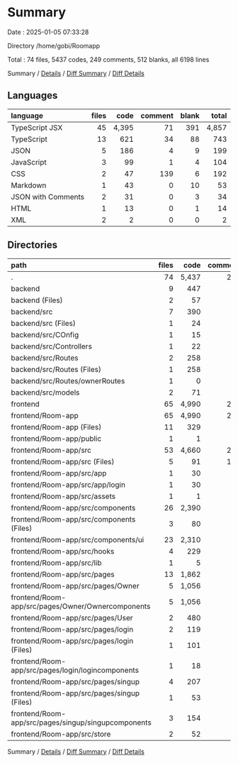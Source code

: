 # Summary

Date : 2025-01-05 07:33:28

Directory /home/gobi/Roomapp

Total : 74 files,  5437 codes, 249 comments, 512 blanks, all 6198 lines

Summary / [Details](details.md) / [Diff Summary](diff.md) / [Diff Details](diff-details.md)

## Languages
| language | files | code | comment | blank | total |
| :--- | ---: | ---: | ---: | ---: | ---: |
| TypeScript JSX | 45 | 4,395 | 71 | 391 | 4,857 |
| TypeScript | 13 | 621 | 34 | 88 | 743 |
| JSON | 5 | 186 | 4 | 9 | 199 |
| JavaScript | 3 | 99 | 1 | 4 | 104 |
| CSS | 2 | 47 | 139 | 6 | 192 |
| Markdown | 1 | 43 | 0 | 10 | 53 |
| JSON with Comments | 2 | 31 | 0 | 3 | 34 |
| HTML | 1 | 13 | 0 | 1 | 14 |
| XML | 2 | 2 | 0 | 0 | 2 |

## Directories
| path | files | code | comment | blank | total |
| :--- | ---: | ---: | ---: | ---: | ---: |
| . | 74 | 5,437 | 249 | 512 | 6,198 |
| backend | 9 | 447 | 27 | 46 | 520 |
| backend (Files) | 2 | 57 | 0 | 3 | 60 |
| backend/src | 7 | 390 | 27 | 43 | 460 |
| backend/src (Files) | 1 | 24 | 5 | 8 | 37 |
| backend/src/COnfig | 1 | 15 | 1 | 2 | 18 |
| backend/src/Controllers | 1 | 22 | 3 | 6 | 31 |
| backend/src/Routes | 2 | 258 | 17 | 23 | 298 |
| backend/src/Routes (Files) | 1 | 258 | 17 | 22 | 297 |
| backend/src/Routes/ownerRoutes | 1 | 0 | 0 | 1 | 1 |
| backend/src/models | 2 | 71 | 1 | 4 | 76 |
| frontend | 65 | 4,990 | 222 | 466 | 5,678 |
| frontend/Room-app | 65 | 4,990 | 222 | 466 | 5,678 |
| frontend/Room-app (Files) | 11 | 329 | 5 | 25 | 359 |
| frontend/Room-app/public | 1 | 1 | 0 | 0 | 1 |
| frontend/Room-app/src | 53 | 4,660 | 217 | 441 | 5,318 |
| frontend/Room-app/src (Files) | 5 | 91 | 141 | 11 | 243 |
| frontend/Room-app/src/app | 1 | 30 | 0 | 3 | 33 |
| frontend/Room-app/src/app/login | 1 | 30 | 0 | 3 | 33 |
| frontend/Room-app/src/assets | 1 | 1 | 0 | 0 | 1 |
| frontend/Room-app/src/components | 26 | 2,390 | 12 | 280 | 2,682 |
| frontend/Room-app/src/components (Files) | 3 | 80 | 0 | 14 | 94 |
| frontend/Room-app/src/components/ui | 23 | 2,310 | 12 | 266 | 2,588 |
| frontend/Room-app/src/hooks | 4 | 229 | 9 | 46 | 284 |
| frontend/Room-app/src/lib | 1 | 5 | 0 | 2 | 7 |
| frontend/Room-app/src/pages | 13 | 1,862 | 52 | 90 | 2,004 |
| frontend/Room-app/src/pages/Owner | 5 | 1,056 | 25 | 44 | 1,125 |
| frontend/Room-app/src/pages/Owner/Ownercomponents | 5 | 1,056 | 25 | 44 | 1,125 |
| frontend/Room-app/src/pages/User | 2 | 480 | 9 | 9 | 498 |
| frontend/Room-app/src/pages/login | 2 | 119 | 2 | 11 | 132 |
| frontend/Room-app/src/pages/login (Files) | 1 | 101 | 2 | 9 | 112 |
| frontend/Room-app/src/pages/login/logincomponents | 1 | 18 | 0 | 2 | 20 |
| frontend/Room-app/src/pages/singup | 4 | 207 | 16 | 26 | 249 |
| frontend/Room-app/src/pages/singup (Files) | 1 | 53 | 1 | 5 | 59 |
| frontend/Room-app/src/pages/singup/singupcomponents | 3 | 154 | 15 | 21 | 190 |
| frontend/Room-app/src/store | 2 | 52 | 3 | 9 | 64 |

Summary / [Details](details.md) / [Diff Summary](diff.md) / [Diff Details](diff-details.md)